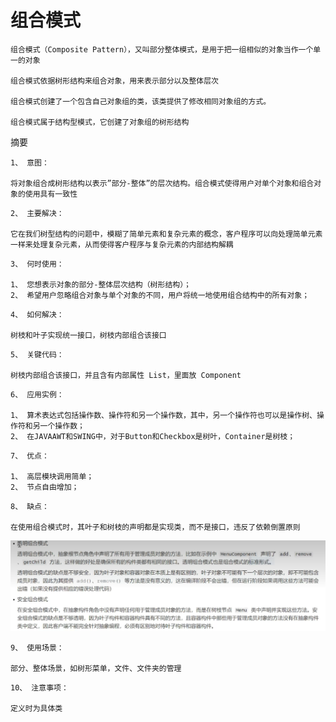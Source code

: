 # 组合模式
````
组合模式（Composite Pattern），又叫部分整体模式，是用于把一组相似的对象当作一个单一的对象

组合模式依据树形结构来组合对象，用来表示部分以及整体层次

组合模式创建了一个包含自己对象组的类，该类提供了修改相同对象组的方式。

组合模式属于结构型模式，它创建了对象组的树形结构
````

摘要
````
1、 意图：

将对象组合成树形结构以表示”部分-整体”的层次结构。组合模式使得用户对单个对象和组合对象的使用具有一致性
````
````
2、 主要解决：

它在我们树型结构的问题中，模糊了简单元素和复杂元素的概念，客户程序可以向处理简单元素一样来处理复杂元素，从而使得客户程序与复杂元素的内部结构解耦
````
````
3、 何时使用：

1、 您想表示对象的部分-整体层次结构（树形结构）；
2、 希望用户忽略组合对象与单个对象的不同，用户将统一地使用组合结构中的所有对象；
````
````
4、 如何解决：

树枝和叶子实现统一接口，树枝内部组合该接口
````
````
5、 关键代码：

树枝内部组合该接口，并且含有内部属性 List，里面放 Component
````
````
6、 应用实例：

1、 算术表达式包括操作数、操作符和另一个操作数，其中，另一个操作符也可以是操作树、操作符和另一个操作数；
2、 在JAVAAWT和SWING中，对于Button和Checkbox是树叶，Container是树枝；
````
````
7、 优点：

1、 高层模块调用简单；
2、 节点自由增加；
````
````
8、 缺点：

在使用组合模式时，其叶子和树枝的声明都是实现类，而不是接口，违反了依赖倒置原则
````
![img.png](img.png)
````
9、 使用场景：

部分、整体场景，如树形菜单，文件、文件夹的管理
````
````
10、 注意事项：

定义时为具体类
````